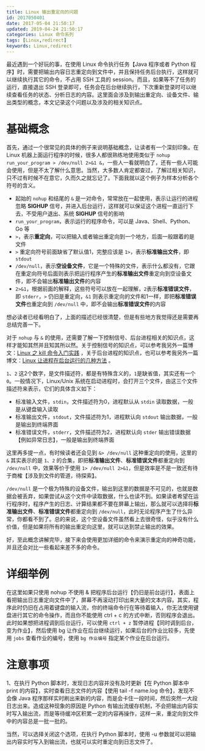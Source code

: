 ```yaml
---
title: Linux 输出重定向的问题
id: 2017050401
date: 2017-05-04 21:50:17
updated: 2019-04-24 21:50:17
categories: Linux 命令系列
tags: [Linux,redirect]
keywords: Linux,redirect
---
```



最近遇到一个好玩的事，在使用 Linux 命令执行任务【Java 程序或者 Python 程序】时，需要把输出内容日志重定向到文件中，并且保持任务后台执行，这样就可以继续执行其它的命令，不占用 SSH 工具的 session。而且，如果等不了任务的运行，直接退出 SSH 登录即可，任务会在后台继续执行，下次重新登录时可以继续查看任务的状态、分析日志的内容。这里面会涉及到输出重定向、设备文件、输出类型的概念，本文记录这个问题以及涉及的相关知识点。


<!-- more -->


# 基础概念


首先，通过一个很常见的具体的例子来说明基础概念，让读者有一个深刻印象。在 Linux 机器上面运行程序的时候，很多人都很熟练地使用类似于 `nohup run_your_program > /dev/null 2>&1 &`，一些人一看就明白了，还有一些人可能会使用，但是不太了解什么意思。当然，大多数人肯定都查过，了解过相关知识，只不过有时候不在意它，久而久之就忘记了。下面我就以这个例子为样本分析各个符号的含义。

- 起始的 `nohup` 和结尾的 `&` 是一对命令，常常放在一起使用，表示让运行的进程忽略 **SIGHUP** 信号，并进入后台运行，这样就可以保证这个进程一直运行下去，不受用户退出、系统 **SIGHUP** 信号的影响
- `run_your_program`，表示运行的程序命令，可以是 Java、Shell、Python、Go 等
- `>`，表示**重定向**，可以把输入或者输出重定向到一个地方，后面一般跟着的是文件
- `>` 重定向符号前面缺省了默认值1，完整应该是 `1>`，表示**标准输出文件**，即 `stdout`
- `/dev/null`，表示**空设备文件**，它是一个特殊的文件，表示什么都没有，它跟在重定向符号后面则表示把运行程序产生的**标准输出文件**重定向到空设备文件，即不会输出**标准输出文件**的内容
- `2>&1`，根据前面的解释，这些符号可以放在一起理解，`2`表示**标准错误文件**，即 `stderr`，`>` 仍旧是重定向，`&1` 则表示重定向的文件和1一样，即把**标准错误文件**也重定向到 `/dev/null` 中，即不会输出**标准错误文件**的内容

想必读者已经看明白了，上面的描述已经很清楚，但是有些地方我觉得还是需要再总结完善一下。

对于 `nohup` 与 `&` 的使用，还需要了解一下控制信号、后台进程相关的知识点，这样才能知其然并且知其所以然。关于控制信号的知识点，可以参考我另外一篇博文：[Linux 之 kill 命令入门实践](https://www.playpi.org/2019042101.html) ，关于后台进程的知识点，也可以参考我另外一篇博文：[Linux 让进程在后台运行的几种方法](https://www.playpi.org/2019051501.html) 。

`1`、`2` 这2个数字，是文件描述符，都是有特殊含义的，`1`是缺省值，其实还有一个 `0`。一般情况下，Linux/Unix 系统在启动进程时，会打开三个文件，由这三个文件描述符来表示，它们的具体含义如下：

- 标准输入文件，`stdin`，文件描述符为0，进程默认从 `stdin` 读取数据，一般是从键盘输入读取
- 标准输出文件，`stdout`，文件描述符为1，进程默认向 `stdout` 输出数据，一般是输出到终端界面
- 标准错误文件，`stderr`，文件描述符为2，进程默认向 `stder` 输出错误数据【例如异常日志】，一般是输出到终端界面

这里再多提一点，有时候读者还会见到 `&> /dev/null` 这种重定向的使用，这里的 `&` 其实表示的是 `1`、`2` 的合集，即把**标准输出文件**、**标准错误文件**都重定向到 `/dev/null` 中，效果等价于使用 `1> /dev/null 2>&1`，但是效率是不是一致还有待于商榷【涉及到文件的管道，待探索】。

`/dev/null` 是一个极为特殊的设备文件，输出到这里的数据是不可见的，也就是数据会被丢弃，如果尝试从这个文件中读取数据，什么也读不到。如果读者希望在运行程序时，程序产生的日志、计算结果都不要在屏幕上输出，那么就可以选择将**标准输出文件**、**标准错误文件**都重定向到 `/dev/null`，此时无论程序产生了什么异常，你都看不到了。总的来说，这个空设备文件虽然看上去很奇怪，似乎没有什么价值，但是如果将所有的输出重定向这里，就可以达到禁止输出的效果。

好，至此概念讲解完毕，接下来会使用更加详细的命令来演示重定向的神奇功能，并且还会对比一些看起来差不多的命令。


# 详细举例


在这里如果只使用 nohup 不使用 & 把程序后台运行【仍旧是前台运行】，表面上看把输出日志重定向文件中了，屏幕不再滚动打印出来大量的文本内容。其实，程序此时仍旧在占用着键盘的输入流，你的终端命令行在等待着输入，你无法使用键盘进行其它的命令操作，而且你不能使用 ctrl + c 的方式中断，否则程序会退出。此时如果想把进程调到后台运行，可以使用 `ctrl + z` 暂停进程【同时调到后台，变为作业】，然后使用 bg 让作业在后台继续运行，如果后台的作业比较多，先使用 `jobs` 查看作业的编号，使用 `bg 作业编号` 指定某个作业在后台运行。



# 注意事项


1、在执行 Python 脚本时，发现日志内容并没有及时更新【在 Python 脚本中 print 的内容】，实时查看日志文件的内容【使用 tail -f name.log 命令】，发现不会像 Java 程序那样实时刷出来新的内容，而是会卡住一段时间，然后突然一大段日志出来。造成这种现象的原因是 Python 有输出流缓存机制，不会把输出内容实时写入输出流，而是等待缓冲区积累一定的内容再操作，这样一来，重定向到文件中的内容总是一批一批的。

当然，可以选择关闭这个选项，在执行 Python 脚本时，使用 -u 参数就可以把输出内容实时写入到输出流，也就可以实时重定向到日志文件了。

